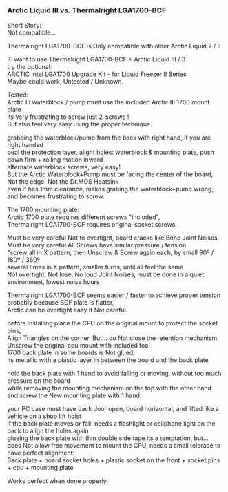### Arctic Liquid III vs. Thermalright LGA1700-BCF

Short Story: </br>
Not compatible... </br>

Thermalright LGA1700-BCF is Only compatible with older Arctic Liquid 2 / II </br>

IF want to use Thermalright LGA1700-BCF + Arctic Liquid III / 3 </br>
try the optional:  </br>
ARCTIC Intel LGA1700 Upgrade Kit - for Liquid Freezer II Series  </br>
Maybe could work, Untested / Unknown. </br>

Tested: </br>
Arctic III waterblock / pump must use the included Arctic III 1700 mount plate </br>
its very frustrating to screw just 2-screws !  </br>
But also feel very easy using the proper technique. </br>

grabbing the waterblock/pump from the back with right hand, if you are right handed </br>
peal the protection layer, alight holes: waterblock & mounting plate, push down firm + rolling motion inward</br>
alternate waterblock screws, very easy!</br>
But the Arctic Waterblock+Pump must be facing the center of the board, Not the edge, Not the Dr.MOS Heatsink </br>
even if has 1mm clearance, makes grabing the waterblock+pump wrong, and becomes frustrating to screw. </br>

The 1700 mounting plate: </br>
Arctic 1700 plate requires different screws "included", </br>
Thermalright LGA1700-BCF requires original socket screws. </br>

Must be very careful Not to overtight, board cracks like Bone Joint Noises. </br>
Must be very careful All Screws have similar pressure / tension </br>
"screw all in X pattern, then Unscrew & Screw again each, by small 90º / 180º / 360º </br>
several times in X pattern, smaller turns, until all feel the same </br>
Not overtight, Not lose, No loud Joint Noises, must be done in a quiet environment, lowest noise hours </br>

Thermalright LGA1700-BCF seems easier / faster to achieve proper tension </br>
probably because BCF plate is flatter, </br>
Arctic can be overtight easy if Not careful. </br>

before installing place the CPU on the original mount to protect the socket pins, </br>
Align Triangles on the corner, But... do Not close the retention mechanism. </br>
Unscrew the original cpu mount with included tool </br>
1700 back plate in some boards is Not glued, </br>
its metallic with a plastic layer in between the board and the back plate </br>

hold the back plate with 1 hand to avoid falling or moving, without too much pressure on the board </br>
while removing the mounting mechanism on the top with the other hand </br>
and screw the New mounting plate with 1 hand. </br>

your PC case must have back door open, board horizontal, and lifted like a vehicle on a shop lift hoist </br>
if the back plate moves or fall, needs a flashlight or cellphone light on the back to align the holes again </br>
glueing the back plate with thin double side tape its a temptation, but... </br>
does Not allow free movement to mount the CPU, needs a small tolerace to have perfect alignment: </br>
Back plate + board socket holes + plastic socket on the front + socket pins + cpu + mounting plate. </br>

Works perfect when done properly. </br>
